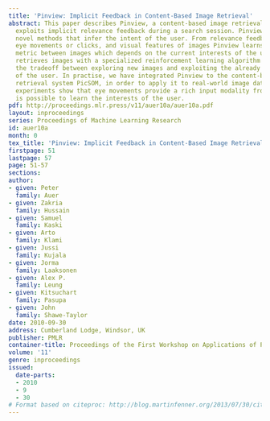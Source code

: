 ```yaml
---
title: 'Pinview: Implicit Feedback in Content-Based Image Retrieval'
abstract: This paper describes Pinview, a content-based image retrieval system that
  exploits implicit relevance feedback during a search session. Pinview contains several
  novel methods that infer the intent of the user. From relevance feedback, such as
  eye movements or clicks, and visual features of images Pinview learns a similarity
  metric between images which depends on the current interests of the user. It then
  retrieves images with a specialized reinforcement learning algorithm that balances
  the tradeoff between exploring new images and exploiting the already inferred interests
  of the user. In practise, we have integrated Pinview to the content-based image
  retrieval system PicSOM, in order to apply it to real-world image databases. Preliminary
  experiments show that eye movements provide a rich input modality from which it
  is possible to learn the interests of the user.
pdf: http://proceedings.mlr.press/v11/auer10a/auer10a.pdf
layout: inproceedings
series: Proceedings of Machine Learning Research
id: auer10a
month: 0
tex_title: 'Pinview: Implicit Feedback in Content-Based Image Retrieval'
firstpage: 51
lastpage: 57
page: 51-57
sections: 
author:
- given: Peter
  family: Auer
- given: Zakria
  family: Hussain
- given: Samuel
  family: Kaski
- given: Arto
  family: Klami
- given: Jussi
  family: Kujala
- given: Jorma
  family: Laaksonen
- given: Alex P.
  family: Leung
- given: Kitsuchart
  family: Pasupa
- given: John
  family: Shawe-Taylor
date: 2010-09-30
address: Cumberland Lodge, Windsor, UK
publisher: PMLR
container-title: Proceedings of the First Workshop on Applications of Pattern Analysis
volume: '11'
genre: inproceedings
issued:
  date-parts:
  - 2010
  - 9
  - 30
# Format based on citeproc: http://blog.martinfenner.org/2013/07/30/citeproc-yaml-for-bibliographies/
---
```

